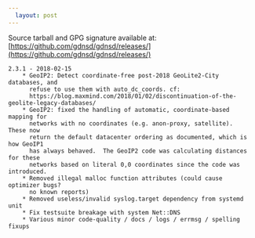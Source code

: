 ```yaml
---
  layout: post
---
```


Source tarball and GPG signature available at:
[https://github.com/gdnsd/gdnsd/releases/](https://github.com/gdnsd/gdnsd/releases/)

    2.3.1 - 2018-02-15
        * GeoIP2: Detect coordinate-free post-2018 GeoLite2-City databases, and
          refuse to use them with auto_dc_coords. cf:
          https://blog.maxmind.com/2018/01/02/discontinuation-of-the-geolite-legacy-databases/
        * GeoIP2: fixed the handling of automatic, coordinate-based mapping for
          networks with no coordinates (e.g. anon-proxy, satellite).  These now
          return the default datacenter ordering as documented, which is how GeoIP1
          has always behaved.  The GeoIP2 code was calculating distances for these
          networks based on literal 0,0 coordinates since the code was introduced.
        * Removed illegal malloc function attributes (could cause optimizer bugs?
          no known reports)
        * Removed useless/invalid syslog.target dependency from systemd unit
        * Fix testsuite breakage with system Net::DNS
        * Various minor code-quality / docs / logs / errmsg / spelling fixups
